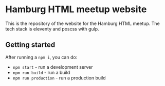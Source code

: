 # Hamburg HTML meetup website

This is the repository of the website for the Hamburg HTML meetup.
The tech stack is eleventy and poscss with gulp.

## Getting started

After running a `npm i`, you can do:

- `npm start` - run a development server
- `npm run build` - run a build
- `npm run production` - run a production build
